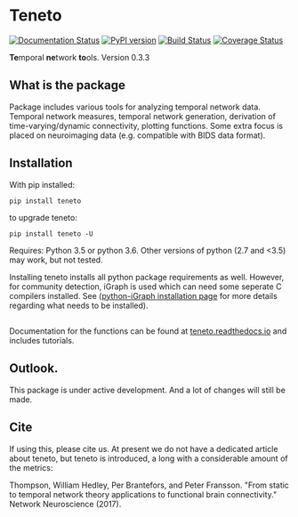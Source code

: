 # Teneto

[![Documentation Status](https://readthedocs.org/projects/teneto/badge/?version=latest)](http://teneto.readthedocs.io/en/latest/?badge=latest)
[![PyPI version](https://badge.fury.io/py/Teneto.svg)](https://badge.fury.io/py/Teneto)
[![Build Status](https://travis-ci.org/wiheto/teneto.svg?branch=master)](https://travis-ci.org/wiheto/teneto)
[![Coverage Status](https://coveralls.io/repos/github/wiheto/teneto/badge.svg?branch=master)](https://coveralls.io/github/wiheto/teneto?branch=master)

**Te**mporal **ne**twork **to**ols. Version 0.3.3

## What is the package

Package includes various tools for analyzing temporal network data. Temporal network measures, temporal network generation, derivation of time-varying/dynamic connectivity, plotting functions. Some extra focus is placed on neuroimaging data (e.g. compatible with BIDS data format).

## Installation

With pip installed:

`pip install teneto`

to upgrade teneto:

`pip install teneto -U`

Requires: Python 3.5 or python 3.6. Other versions of python (2.7 and <3.5) may work, but not tested.

Installing teneto installs all python package requirements as well. However, for community detection, iGraph is used which can need some seperate C compilers installed. See ([python-iGraph installation page](http://igraph.org/python/#startpy) for more details regarding what needs to be installed).

##

Documentation for the functions can be found at  [teneto.readthedocs.io](https://teneto.readthedocs.io) and includes tutorials.

## Outlook.

This package is under active development. And a lot of changes will still be made.

## Cite

If using this, please cite us. At present we do not have a dedicated article about teneto, but teneto is introduced, a long with a considerable amount of the metrics:

Thompson, William Hedley, Per Brantefors, and Peter Fransson. "From static to temporal network theory applications to functional brain connectivity." Network Neuroscience (2017).
